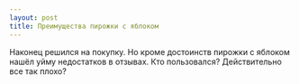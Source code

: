 ```yaml
---
layout: post 
title: Преимущества пирожки с яблоком 
--- 
```

Наконец решился на покупку. Но кроме достоинств пирожки с яблоком нашёл уйму недостатков в отзывах. Кто пользовался? Действительно все так плохо?